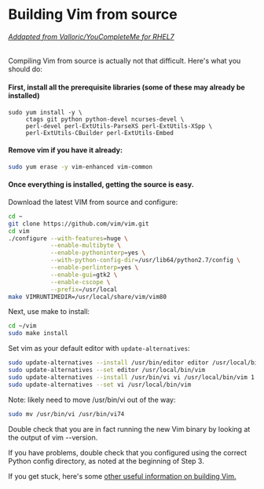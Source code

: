# Building Vim from source
###### [Addapted from Valloric/YouCompleteMe for RHEL7](https://github.com/Valloric/YouCompleteMe/wiki/Building-Vim-from-source)


Compiling Vim from source is actually not that difficult. Here's what you should do:

#### First, install all the prerequisite libraries (some of these may already be installed)

```  
sudo yum install -y \
     ctags git python python-devel ncurses-devel \
     perl-devel perl-ExtUtils-ParseXS perl-ExtUtils-XSpp \
     perl-ExtUtils-CBuilder perl-ExtUtils-Embed
```

#### Remove vim if you have it already:

```bash
sudo yum erase -y vim-enhanced vim-common
```
  
#### Once everything is installed, getting the source is easy.

Download the latest VIM from source and configure:

```bash
cd ~
git clone https://github.com/vim/vim.git
cd vim
./configure --with-features=huge \
            --enable-multibyte \
            --enable-pythoninterp=yes \
            --with-python-config-dir=/usr/lib64/python2.7/config \
            --enable-perlinterp=yes \
            --enable-gui=gtk2 \
            --enable-cscope \
            --prefix=/usr/local
make VIMRUNTIMEDIR=/usr/local/share/vim/vim80
```

Next, use make to install:

```bash
cd ~/vim
sudo make install
```

Set vim as your default editor with `update-alternatives`:

```bash
sudo update-alternatives --install /usr/bin/editor editor /usr/local/bin/vim 1
sudo update-alternatives --set editor /usr/local/bin/vim
sudo update-alternatives --install /usr/bin/vi vi /usr/local/bin/vim 1
sudo update-alternatives --set vi /usr/local/bin/vim
```

Note: likely need to move /usr/bin/vi out of the way:

```bash
sudo mv /usr/bin/vi /usr/bin/vi74
```

Double check that you are in fact running the new Vim binary by looking at
the output of vim --version.

If you have problems, double check that you configured using the correct
Python config directory, as noted at the beginning of Step 3.

If you get stuck, here's some [other useful information on building 
Vim.](http://vim.wikia.com/wiki/Building_Vim)

